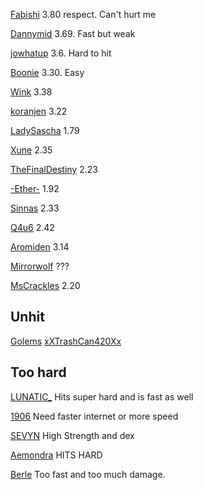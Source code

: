 [Fabishi](https://www.torn.com/profiles.php?XID=2191937#/) 3.80 respect. Can't hurt me

[Dannymid](https://www.torn.com/profiles.php?XID=2191574#/) 3.69. Fast but weak

[jowhatup](https://www.torn.com/profiles.php?XID=2202766#/) 3.6. Hard to hit

[Boonie](https://www.torn.com/profiles.php?XID=901249#/) 3.30. Easy

[Wink](https://www.torn.com/profiles.php?XID=2196406#/) 3.38

[koranjen](https://www.torn.com/profiles.php?XID=2202521#/) 3.22

[LadySascha](https://www.torn.com/profiles.php?XID=2223290#/) 1.79

[Xune](https://www.torn.com/profiles.php?XID=2203119#/) 2.35

[TheFinalDestiny](https://www.torn.com/profiles.php?XID=2220382#/) 2.23

[-Ether-](https://www.torn.com/profiles.php?XID=2196999#/) 1.92

[Sinnas](https://www.torn.com/profiles.php?XID=2194446#/) 2.33

[Q4u6](https://www.torn.com/profiles.php?XID=2190803#/) 2.42

[Aromiden](https://www.torn.com/profiles.php?XID=2188688#/) 3.14

[Mirrorwolf](https://www.torn.com/profiles.php?XID=2188053#/) ???

[MsCrackles](https://www.torn.com/profiles.php?XID=2183483#/) 2.20




Unhit
------

[Golems](https://www.torn.com/profiles.php?XID=2186065#/)
[xXTrashCan420Xx](https://www.torn.com/profiles.php?XID=2185967#/)



Too hard
----

[LUNATIC_](https://www.torn.com/profiles.php?XID=2188733#/) Hits super hard and is fast as well

[1906](https://www.torn.com/profiles.php?XID=2190663#/) Need faster internet or more speed

[SEVYN](https://www.torn.com/profiles.php?XID=2198866#/) High Strength and dex

[Aemondra](https://www.torn.com/profiles.php?XID=2195833#/) HITS HARD

[Berle](https://www.torn.com/profiles.php?XID=2194891#/) Too fast and too much damage.



